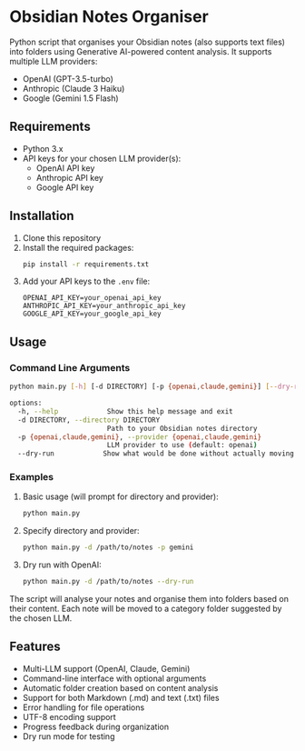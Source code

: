# Obsidian Notes Organiser

Python script that organises your Obsidian notes (also supports text files) into folders using Generative AI-powered content analysis. It supports multiple LLM providers:

- OpenAI (GPT-3.5-turbo)
- Anthropic (Claude 3 Haiku)
- Google (Gemini 1.5 Flash)

## Requirements

- Python 3.x
- API keys for your chosen LLM provider(s):
  - OpenAI API key
  - Anthropic API key
  - Google API key

## Installation

1. Clone this repository
2. Install the required packages:
   ```bash
   pip install -r requirements.txt
   ```
3. Add your API keys to the `.env` file:
   ```
   OPENAI_API_KEY=your_openai_api_key
   ANTHROPIC_API_KEY=your_anthropic_api_key
   GOOGLE_API_KEY=your_google_api_key
   ```

## Usage

### Command Line Arguments

```bash
python main.py [-h] [-d DIRECTORY] [-p {openai,claude,gemini}] [--dry-run]

options:
  -h, --help            Show this help message and exit
  -d DIRECTORY, --directory DIRECTORY
                        Path to your Obsidian notes directory
  -p {openai,claude,gemini}, --provider {openai,claude,gemini}
                        LLM provider to use (default: openai)
  --dry-run            Show what would be done without actually moving files
```

### Examples

1. Basic usage (will prompt for directory and provider):
   ```bash
   python main.py
   ```

2. Specify directory and provider:
   ```bash
   python main.py -d /path/to/notes -p gemini
   ```

3. Dry run with OpenAI:
   ```bash
   python main.py -d /path/to/notes --dry-run
   ```

The script will analyse your notes and organise them into folders based on their content. Each note will be moved to a category folder suggested by the chosen LLM.

## Features

- Multi-LLM support (OpenAI, Claude, Gemini)
- Command-line interface with optional arguments
- Automatic folder creation based on content analysis
- Support for both Markdown (.md) and text (.txt) files
- Error handling for file operations
- UTF-8 encoding support
- Progress feedback during organization
- Dry run mode for testing
